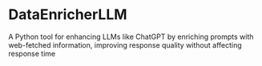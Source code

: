 # DataEnricherLLM
A Python tool for enhancing LLMs like ChatGPT by enriching prompts with web-fetched information, improving response quality without affecting response time
